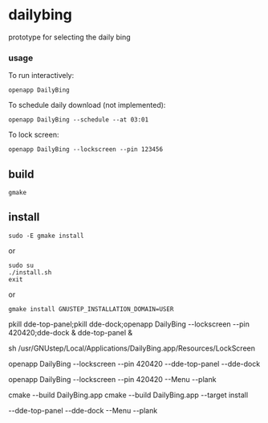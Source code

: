 # dailybing

prototype for selecting the daily bing

### usage
To run interactively:
```
openapp DailyBing
```
To schedule daily download (not implemented):
```
openapp DailyBing --schedule --at 03:01
```
To lock screen:
```
openapp DailyBing --lockscreen --pin 123456
```

## build

```
gmake
```

## install
```
sudo -E gmake install
```

or

```
sudo su
./install.sh
exit
```

or

```
gmake install GNUSTEP_INSTALLATION_DOMAIN=USER
```



pkill dde-top-panel;pkill dde-dock;openapp DailyBing --lockscreen --pin 420420;dde-dock & dde-top-panel &

sh /usr/GNUstep/Local/Applications/DailyBing.app/Resources/LockScreen


openapp DailyBing --lockscreen --pin 420420 --dde-top-panel --dde-dock

openapp DailyBing --lockscreen --pin 420420 --Menu --plank

cmake --build DailyBing.app
cmake --build DailyBing.app --target install



--dde-top-panel
--dde-dock
--Menu
--plank

